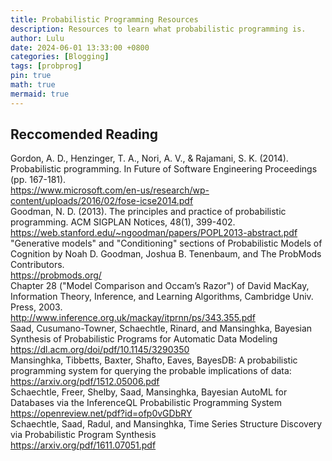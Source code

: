 ```yaml
---
title: Probabilistic Programming Resources
description: Resources to learn what probabilistic programming is.
author: Lulu
date: 2024-06-01 13:33:00 +0800
categories: [Blogging]
tags: [probprog]
pin: true
math: true
mermaid: true
---
```

## Reccomended Reading
Gordon, A. D., Henzinger, T. A., Nori, A. V., & Rajamani, S. K. (2014). Probabilistic programming. In Future of Software Engineering Proceedings (pp. 167-181).
<br>
https://www.microsoft.com/en-us/research/wp-content/uploads/2016/02/fose-icse2014.pdf
<br>
Goodman, N. D. (2013). The principles and practice of probabilistic programming. ACM SIGPLAN Notices, 48(1), 399-402.
<br>
https://web.stanford.edu/~ngoodman/papers/POPL2013-abstract.pdf
<br>
"Generative models" and "Conditioning" sections of Probabilistic Models of Cognition by Noah D. Goodman, Joshua B. Tenenbaum, and The ProbMods Contributors.
<br>
https://probmods.org/
<br>
Chapter 28 ("Model Comparison and Occam’s Razor") of David MacKay, Information Theory, Inference, and Learning Algorithms, Cambridge Univ. Press, 2003.
<br>
http://www.inference.org.uk/mackay/itprnn/ps/343.355.pdf
<br>
Saad, Cusumano-Towner, Schaechtle, Rinard, and Mansinghka, Bayesian Synthesis of Probabilistic Programs for Automatic Data Modeling
<br>
https://dl.acm.org/doi/pdf/10.1145/3290350
<br>
Mansinghka, Tibbetts, Baxter, Shafto, Eaves, BayesDB: A probabilistic programming system for querying the probable implications of data:
<br>
https://arxiv.org/pdf/1512.05006.pdf
<br>
Schaechtle, Freer, Shelby, Saad, Mansinghka, Bayesian AutoML for Databases via the InferenceQL Probabilistic Programming System
<br>
https://openreview.net/pdf?id=ofp0vGDbRY
<br>
Schaechtle, Saad, Radul, and Mansinghka, Time Series Structure Discovery via Probabilistic Program Synthesis
<br>
https://arxiv.org/pdf/1611.07051.pdf
<br>

